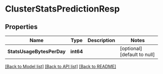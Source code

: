 # ClusterStatsPredictionResp

## Properties
Name | Type | Description | Notes
------------ | ------------- | ------------- | -------------
**StatsUsageBytesPerDay** | **int64** |  | [optional] [default to null]

[[Back to Model list]](../README.md#documentation-for-models) [[Back to API list]](../README.md#documentation-for-api-endpoints) [[Back to README]](../README.md)


